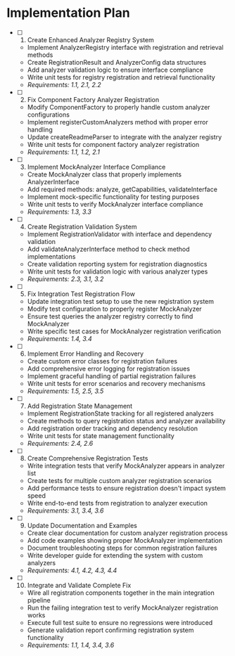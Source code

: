 # Implementation Plan

- [ ] 1. Create Enhanced Analyzer Registry System
  - Implement AnalyzerRegistry interface with registration and retrieval methods
  - Create RegistrationResult and AnalyzerConfig data structures
  - Add analyzer validation logic to ensure interface compliance
  - Write unit tests for registry registration and retrieval functionality
  - _Requirements: 1.1, 2.1, 2.2_

- [ ] 2. Fix Component Factory Analyzer Registration
  - Modify ComponentFactory to properly handle custom analyzer configurations
  - Implement registerCustomAnalyzers method with proper error handling
  - Update createReadmeParser to integrate with the analyzer registry
  - Write unit tests for component factory analyzer registration
  - _Requirements: 1.1, 1.2, 2.1_

- [ ] 3. Implement MockAnalyzer Interface Compliance
  - Create MockAnalyzer class that properly implements AnalyzerInterface
  - Add required methods: analyze, getCapabilities, validateInterface
  - Implement mock-specific functionality for testing purposes
  - Write unit tests to verify MockAnalyzer interface compliance
  - _Requirements: 1.3, 3.3_

- [ ] 4. Create Registration Validation System
  - Implement RegistrationValidator with interface and dependency validation
  - Add validateAnalyzerInterface method to check method implementations
  - Create validation reporting system for registration diagnostics
  - Write unit tests for validation logic with various analyzer types
  - _Requirements: 2.3, 3.1, 3.2_

- [ ] 5. Fix Integration Test Registration Flow
  - Update integration test setup to use the new registration system
  - Modify test configuration to properly register MockAnalyzer
  - Ensure test queries the analyzer registry correctly to find MockAnalyzer
  - Write specific test cases for MockAnalyzer registration verification
  - _Requirements: 1.4, 3.4_

- [ ] 6. Implement Error Handling and Recovery
  - Create custom error classes for registration failures
  - Add comprehensive error logging for registration issues
  - Implement graceful handling of partial registration failures
  - Write unit tests for error scenarios and recovery mechanisms
  - _Requirements: 1.5, 2.5, 3.5_

- [ ] 7. Add Registration State Management
  - Implement RegistrationState tracking for all registered analyzers
  - Create methods to query registration status and analyzer availability
  - Add registration order tracking and dependency resolution
  - Write unit tests for state management functionality
  - _Requirements: 2.4, 2.6_

- [ ] 8. Create Comprehensive Registration Tests
  - Write integration tests that verify MockAnalyzer appears in analyzer list
  - Create tests for multiple custom analyzer registration scenarios
  - Add performance tests to ensure registration doesn't impact system speed
  - Write end-to-end tests from registration to analyzer execution
  - _Requirements: 3.1, 3.4, 3.6_

- [ ] 9. Update Documentation and Examples
  - Create clear documentation for custom analyzer registration process
  - Add code examples showing proper MockAnalyzer implementation
  - Document troubleshooting steps for common registration failures
  - Write developer guide for extending the system with custom analyzers
  - _Requirements: 4.1, 4.2, 4.3, 4.4_

- [ ] 10. Integrate and Validate Complete Fix
  - Wire all registration components together in the main integration pipeline
  - Run the failing integration test to verify MockAnalyzer registration works
  - Execute full test suite to ensure no regressions were introduced
  - Generate validation report confirming registration system functionality
  - _Requirements: 1.1, 1.4, 3.4, 3.6_